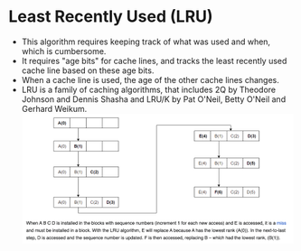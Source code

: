 # Least Recently Used (LRU)

- This algorithm requires keeping track of what was used and when, which is cumbersome. 
- It requires "age bits" for cache lines, and tracks the least recently used cache line based on these age bits.
- When a cache line is used, the age of the other cache lines changes. 
- LRU is a family of caching algorithms, that includes 2Q by Theodore Johnson and Dennis Shasha and LRU/K by Pat O'Neil, Betty O'Neil and Gerhard Weikum.
![img.png](img/img.png)
